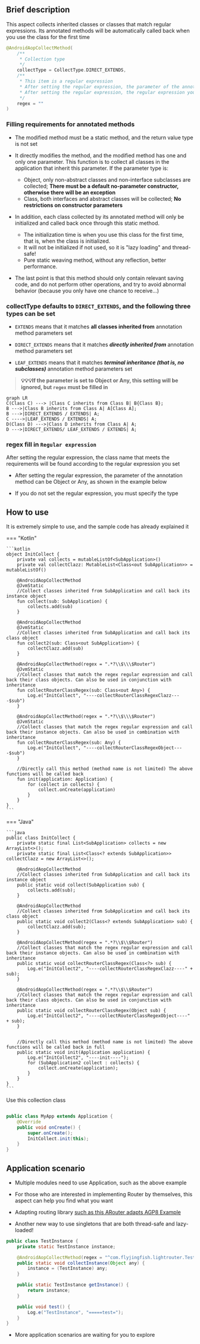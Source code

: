 ## Brief description

This aspect collects inherited classes or classes that match regular expressions. Its annotated methods will be automatically called back when you use the class for the first time

```kotlin
@AndroidAopCollectMethod(
    /**
     * Collection type
     */
    collectType = CollectType.DIRECT_EXTENDS,
    /**
     * This item is a regular expression
     * After setting the regular expression, the parameter of the annotated method can be Object or Any. If it is not set, the type must be specified
     * After setting the regular expression, the regular expression you set will be used to find the class name that meets the requirements
     */
    regex = ""
)
```

### Filling requirements for annotated methods

- The modified method must be a static method, and the return value type is not set

- It directly modifies the method, and the modified method has one and only one parameter. This function is to collect all classes in the application that inherit this parameter. If the parameter type is:
    - Object, only non-abstract classes and non-interface subclasses are collected; **There must be a default no-parameter constructor, otherwise there will be an exception**
    - Class, both interfaces and abstract classes will be collected; **No restrictions on constructor parameters**

- In addition, each class collected by its annotated method will only be initialized and called back once through this static method.
    - The initialization time is when you use this class for the first time, that is, when the class is initialized.
    - It will not be initialized if not used, so it is "lazy loading" and thread-safe!
    - Pure static weaving method, without any reflection, better performance.

- The last point is that this method should only contain relevant saving code, and do not perform other operations, and try to avoid abnormal behavior (because you only have one chance to receive...)

### collectType defaults to `DIRECT_EXTENDS`, and the following three types can be set

- ```EXTENDS``` means that it matches **all classes inherited from** annotation method parameters set

- ```DIRECT_EXTENDS``` means that it matches **<em><strong>directly inherited from</strong></em>** annotation method parameters set

- ```LEAF_EXTENDS``` means that it matches **<em><strong>terminal inheritance (that is, no subclasses)</strong></em>** annotation method parameters set

> **💡💡💡If the parameter is set to Object or Any, this setting will be ignored, but `regex` must be filled in**

``` mermaid
graph LR
C(Class C) ---> |Class C inherits from Class B| B{Class B};
B --->|Class B inherits from Class A| A[Class A];
B --->|DIRECT_EXTENDS / EXTENDS| A;
C ---->|LEAF_EXTENDS / EXTENDS| A;
D(Class D) --->|Class D inherits from Class A| A;
D --->|DIRECT_EXTENDS/ LEAF_EXTENDS / EXTENDS| A;
```

### regex fill in `Regular expression`

After setting the regular expression, the class name that meets the requirements will be found according to the regular expression you set

- After setting the regular expression, the parameter of the annotation method can be Object or Any, as shown in the example below

- If you do not set the regular expression, you must specify the type

## How to use

It is extremely simple to use, and the sample code has already explained it

=== "Kotlin"

    ```kotlin
    object InitCollect {
        private val collects = mutableListOf<SubApplication>()
        private val collectClazz: MutableList<Class<out SubApplication>> = mutableListOf()
    
        @AndroidAopCollectMethod
        @JvmStatic
        //Collect classes inherited from SubApplication and call back its instance object
        fun collect(sub: SubApplication) {
            collects.add(sub)
        }
    
        @AndroidAopCollectMethod
        @JvmStatic
        //Collect classes inherited from SubApplication and call back its class object
        fun collect2(sub: Class<out SubApplication>) {
            collectClazz.add(sub)
        }
    
        @AndroidAopCollectMethod(regex = ".*?\\$\\\$Router")
        @JvmStatic
        //Collect classes that match the regex regular expression and call back their class objects. Can also be used in conjunction with inheritance
        fun collectRouterClassRegex(sub: Class<out Any>) {
            Log.e("InitCollect", "----collectRouterClassRegexClazz----$sub")
        }
    
        @AndroidAopCollectMethod(regex = ".*?\\$\\\$Router")
        @JvmStatic
        //Collect classes that match the regex regular expression and call back their instance objects. Can also be used in combination with inheritance
        fun collectRouterClassRegex(sub: Any) {
            Log.e("InitCollect", "----collectRouterClassRegexObject----$sub")
        }
    
        //Directly call this method (method name is not limited) The above functions will be called back
        fun init(application: Application) {
            for (collect in collects) {
                collect.onCreate(application)
            }
        }
    }
    ```

=== "Java"

    ```java
    public class InitCollect {
        private static final List<SubApplication> collects = new ArrayList<>();
        private static final List<Class<? extends SubApplication>> collectClazz = new ArrayList<>();
    
        @AndroidAopCollectMethod
        //Collect classes inherited from SubApplication and call back its instance object
        public static void collect(SubApplication sub) {
            collects.add(sub);
        }
    
        @AndroidAopCollectMethod
        //Collect classes inherited from SubApplication and call back its class object
        public static void collect2(Class<? extends SubApplication> sub) {
            collectClazz.add(sub);
        }

        @AndroidAopCollectMethod(regex = ".*?\\$\\$Router")
        //Collect classes that match the regex regular expression and call back their instance objects. Can also be used in combination with inheritance
        public static void collectRouterClassRegex(Class<?> sub) {
            Log.e("InitCollect2", "----collectRouterClassRegexClazz----" + sub);
        }

        @AndroidAopCollectMethod(regex = ".*?\\$\\$Router")
        //Collect classes that match the regex regular expression and call back their class objects. Can also be used in conjunction with inheritance
        public static void collectRouterClassRegex(Object sub) {
            Log.e("InitCollect2", "----collectRouterClassRegexObject----" + sub);
        }
    
    
        //Directly call this method (method name is not limited) The above functions will be called back in full
        public static void init(Application application) {
            Log.e("InitCollect2", "----init----");
            for (SubApplication2 collect : collects) {
                collect.onCreate(application);
            }
        }
    }
    ```

Use this collection class
```java

public class MyApp extends Application {
    @Override
    public void onCreate() {
        super.onCreate();
        InitCollect.init(this);
    }
}
```

## Application scenario

- Multiple modules need to use Application, such as the above example

- For those who are interested in implementing Router by themselves, this aspect can help you find what you want

- Adapting routing library [such as this ARouter adapts AGP8 Example](/AndroidAOP/Implications/#5-is-the-third-party-routing-library-not-compatible-with-agp8-here-is-an-example-of-arouter-to-teach-you-how-to-use-androidaop-to-solve-this-problem)

- Another new way to use singletons that are both thread-safe and lazy-loaded!
```java 
public class TestInstance {
    private static TestInstance instance;

    @AndroidAopCollectMethod(regex = "^com.flyjingfish.lightrouter.TestInstance$")
    public static void collectInstance(Object any) {
        instance = (TestInstance) any;
    }

    public static TestInstance getInstance() {
        return instance;
    }

    public void test() {
        Log.e("TestInstance", "=====test=");
    }
} 
``` 
- More application scenarios are waiting for you to explore